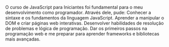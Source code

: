 O curso de JavaScript para Iniciantes foi fundamental para o meu desenvolvimento como programador.
Através dele, pude:
Conhecer a sintaxe e os fundamentos da linguagem JavaScript.
Aprender a manipular o DOM e criar páginas web interativas.
Desenvolver habilidades de resolução de problemas e lógica de programação.
Dar os primeiros passos na programação web e me preparar para aprender frameworks e bibliotecas mais avançadas.
